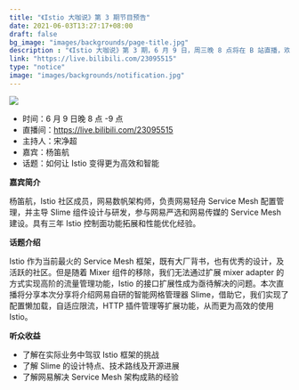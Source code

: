 ```yaml
---
title: "《Istio 大咖说》第 3 期节目预告"
date: 2021-06-03T13:27:17+08:00
draft: false
bg_image: "images/backgrounds/page-title.jpg"
description : "《Istio 大咖说》第 3 期，6 月 9 日，周三晚 8 点将在 B 站直播，欢迎收看。"
link: "https://live.bilibili.com/23095515"
type: "notice"
image: "images/backgrounds/notification.jpg"
---
```


![](bilibili.jpg)

- 时间：6 月 9 日晚 8 点 -9 点
- 直播间：<https://live.bilibili.com/23095515>
- 主持人：宋净超
- 嘉宾：杨笛航
- 话题：如何让 Istio 变得更为高效和智能

**嘉宾简介**

杨笛航，Istio 社区成员，网易数帆架构师，负责网易轻舟 Service Mesh 配置管理，并主导 Slime 组件设计与研发，参与网易严选和网易传媒的 Service Mesh 建设。具有三年 Istio 控制面功能拓展和性能优化经验。

**话题介绍**

Istio 作为当前最火的 Service Mesh 框架，既有大厂背书，也有优秀的设计，及活跃的社区。但是随着 Mixer 组件的移除，我们无法通过扩展 mixer adapter 的方式实现高阶的流量管理功能，Istio 的接口扩展性成为亟待解决的问题。本次直播将分享本次分享将介绍网易自研的智能网格管理器 Slime，借助它，我们实现了配置懒加载，自适应限流，HTTP 插件管理等扩展功能，从而更为高效的使用 Istio。

**听众收益**

- 了解在实际业务中驾驭 Istio 框架的挑战
- 了解 Slime 的设计特点、技术路线及开源进展
- 了解网易解决 Service Mesh 架构成熟的经验